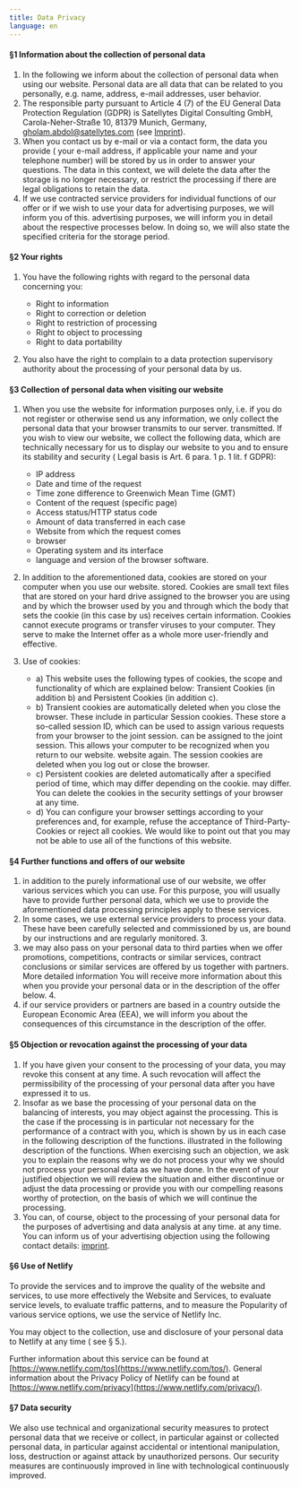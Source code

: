 ```yaml
---
title: Data Privacy
language: en
---
```


#### §1 Information about the collection of personal data

1. In the following we inform about the collection of personal data when using our website. Personal
   data are all data that can be related to you personally, e.g. name, address, e-mail addresses, user behavior. 
2. The responsible party pursuant to Article 4 (7) of the EU General Data Protection Regulation (GDPR) is Satellytes Digital Consulting GmbH,
   Carola-Neher-Straße 10, 81379 Munich, Germany, gholam.abdol@satellytes.com (see [Imprint](/imprint/)).
3. When you contact us by e-mail or via a contact form, the data you provide (
   your e-mail address, if applicable your name and your telephone number) will be stored by us in order to answer your questions. The data
   in this context, we will delete the data after the storage is no longer necessary, or
   restrict the processing if there are legal obligations to retain the data.
4. If we use contracted service providers for individual functions of our offer or if we wish to use your data for advertising purposes, we will inform you of this.
   advertising purposes, we will inform you in detail about the respective processes below.
   In doing so, we will also state the specified criteria for the storage period.

#### §2 Your rights

1. You have the following rights with regard to the personal data concerning you:

   - Right to information
   - Right to correction or deletion
   - Right to restriction of processing
   - Right to object to processing
   - Right to data portability

2. You also have the right to complain to a data protection supervisory authority about the processing of your personal data by us.

#### §3 Collection of personal data when visiting our website

1. When you use the website for information purposes only, i.e. if you do not register or otherwise send us any
   information, we only collect the personal data that your browser transmits to our server.
   transmitted. If you wish to view our website, we collect the following data, which are technically
   necessary for us to display our website to you and to ensure its stability and security (
   Legal basis is Art. 6 para. 1 p. 1 lit. f GDPR):

   - IP address
   - Date and time of the request
   - Time zone difference to Greenwich Mean Time (GMT)
   - Content of the request (specific page)
   - Access status/HTTP status code
   - Amount of data transferred in each case
   - Website from which the request comes
   - browser
   - Operating system and its interface
   - language and version of the browser software.

2. In addition to the aforementioned data, cookies are stored on your computer when you use our website.
   stored. Cookies are small text files that are stored on your hard drive assigned to the browser you are using and by which the
   browser used by you and through which the body that sets the cookie (in this case by us) receives certain
   information. Cookies cannot execute programs or transfer viruses to your computer. They
   serve to make the Internet offer as a whole more user-friendly and effective.
3. Use of cookies:
   - a) This website uses the following types of cookies, the scope and functionality of which are explained below: Transient Cookies (in addition b) and Persistent Cookies (in addition c).
   - b) Transient cookies are automatically deleted when you close the browser. These include in particular
     Session cookies. These store a so-called session ID, which can be used to assign various requests from your browser to the joint session.
     can be assigned to the joint session. This allows your computer to be recognized when you return to our website.
     website again. The session cookies are deleted when you log out or close the browser.
   - c) Persistent cookies are deleted automatically after a specified period of time, which may differ depending on the cookie.
     may differ. You can delete the cookies in the security settings of your browser at any time.
   - d) You can configure your browser settings according to your preferences and, for example, refuse the acceptance of
     Third-Party-Cookies or reject all cookies. We would like to point out that you may not be able to use all of the
     functions of this website.

#### §4 Further functions and offers of our website

1. in addition to the purely informational use of our website, we offer various services which you can
   use. For this purpose, you will usually have to provide further personal data, which we use to provide the
   aforementioned data processing principles apply to these services.
2. In some cases, we use external service providers to process your data. These have been carefully
   selected and commissioned by us, are bound by our instructions and are regularly monitored. 3.
3. we may also pass on your personal data to third parties when we offer promotions, competitions, contracts or similar services,
   contract conclusions or similar services are offered by us together with partners. More detailed information
   You will receive more information about this when you provide your personal data or in the description of the offer below. 4.
4. if our service providers or partners are based in a country outside the European Economic Area (EEA), we will inform you about
   the consequences of this circumstance in the description of the offer.

#### §5 Objection or revocation against the processing of your data

1. If you have given your consent to the processing of your data, you may revoke this consent at any time. A
   such revocation will affect the permissibility of the processing of your personal data after you
   have expressed it to us.
2. Insofar as we base the processing of your personal data on the balancing of interests, you may object
   against the processing. This is the case if the processing is in particular not necessary for the performance of a
   contract with you, which is shown by us in each case in the following description of the functions.
   illustrated in the following description of the functions. When exercising such an objection, we ask you to explain the reasons why we do not process your
   why we should not process your personal data as we have done. In the event of your justified objection
   we will review the situation and either discontinue or adjust the data processing or provide you with our
   compelling reasons worthy of protection, on the basis of which we will continue the processing. 
3. You can, of course, object to the processing of your personal data for the purposes of advertising and data analysis at any time.
   at any time. You can inform us of your advertising objection using the following contact details:
   [imprint](/imprint/).

#### §6 Use of Netlify

To provide the services and to improve the quality of the website and services, to use more effectively
the Website and Services, to evaluate service levels, to evaluate traffic patterns, and to measure the
Popularity of various service options, we use the service of Netlify Inc.

You may object to the collection, use and disclosure of your personal data to Netlify at any time (
see § 5.).

Further information about this service can be found
at [https://www.netlify.com/tos](https://www.netlify.com/tos/). General information about the
Privacy Policy of Netlify can be found at [https://www.netlify.com/privacy](https://www.netlify.com/privacy/).

#### §7 Data security

We also use technical and organizational security measures to protect personal data that we receive or collect, in particular against
or collected personal data, in particular against accidental or intentional manipulation, loss, destruction or against
attack by unauthorized persons. Our security measures are continuously improved in line with technological
continuously improved.
